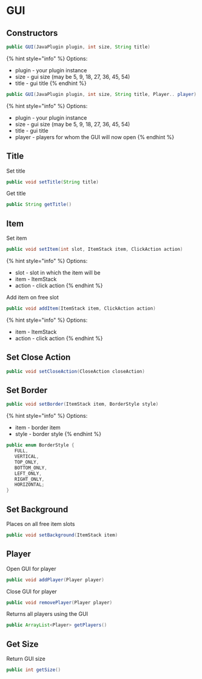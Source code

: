 # GUI

## Constructors

```java
public GUI(JavaPlugin plugin, int size, String title)
```

{% hint style="info" %}
Options:

* plugin - your plugin instance
* size - gui size (may be 5, 9, 18, 27, 36, 45, 54)
* title - gui title
{% endhint %}



```java
public GUI(JavaPlugin plugin, int size, String title, Player.. player)
```

{% hint style="info" %}
Options:

* plugin - your plugin instance
* size - gui size (may be 5, 9, 18, 27, 36, 45, 54)
* title - gui title
* player - players for whom the GUI will now open
{% endhint %}



## Title

Set title

```java
public void setTitle(String title)
```

Get title

```java
public String getTitle()
```

## Item

Set item

```java
public void setItem(int slot, ItemStack item, ClickAction action)
```

{% hint style="info" %}
Options:

* slot - slot in which the item will be
* item - ItemStack&#x20;
* action - click action
{% endhint %}

Add item on free slot

```java
public void addItem(ItemStack item, ClickAction action)
```

{% hint style="info" %}
Options:

* item - ItemStack&#x20;
* action - click action
{% endhint %}

## Set Close Action

```java
public void setCloseAction(CloseAction closeAction)
```

## Set Border

```java
public void setBorder(ItemStack item, BorderStyle style)
```

{% hint style="info" %}
Options:

* item - border item
* style - border style
{% endhint %}

```java
public enum BorderStyle {
   FULL,
   VERTICAL,
   TOP_ONLY,
   BOTTOM_ONLY,
   LEFT_ONLY,
   RIGHT_ONLY,
   HORIZONTAL;
}
```

## Set Background

Places on all free item slots

```java
public void setBackground(ItemStack item)
```

## Player

Open GUI for player

```java
public void addPlayer(Player player)
```

Close GUI for player

```java
public void removePlayer(Player player)
```

Returns all players using the GUI

```java
public ArrayList<Player> getPlayers()
```

## Get Size

Return GUI size

```java
public int getSize()
```
